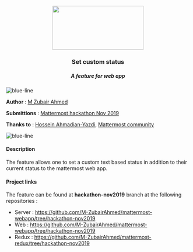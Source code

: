 <p align="center">
  <img src="https://user-images.githubusercontent.com/17708702/69645282-d6cd4080-105d-11ea-95e2-d70260345ae1.png" width="250" height="120" />
  <h3 align="center">Set custom status</h3>
  <h5 align="center"><i>A feature for web app</i></h5>
</p>

![blue-line](https://i.imgur.com/cETzBqq.png)

**Author** : [M Zubair Ahmed](https://github.com/M-ZubairAhmed)

**Submittions** : [Mattermost hackathon Nov 2019](https://github.com/mattermost/mattermost-hackathon-nov2019)

**Thanks to** : [Hossein Ahmadian-Yazdi](https://github.com/hahmadia), [Mattermost community](https://community.mattermost.com/login)

![blue-line](https://i.imgur.com/cETzBqq.png)

#### Description
The feature allows one to set a custom text based status in addition to their current status to the mattermost web app.

#### Project links
The feature can be found at **hackathon-nov2019** branch at the following repositories :
- Server : https://github.com/M-ZubairAhmed/mattermost-webapp/tree/hackathon-nov2019
- Web : https://github.com/M-ZubairAhmed/mattermost-webapp/tree/hackathon-nov2019
- Redux : https://github.com/M-ZubairAhmed/mattermost-redux/tree/hackathon-nov2019
